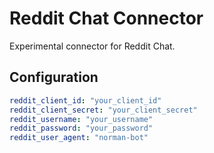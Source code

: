 # Reddit Chat Connector

Experimental connector for Reddit Chat.

## Configuration

```yaml
reddit_client_id: "your_client_id"
reddit_client_secret: "your_client_secret"
reddit_username: "your_username"
reddit_password: "your_password"
reddit_user_agent: "norman-bot"
```
